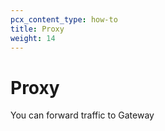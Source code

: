 ```yaml
---
pcx_content_type: how-to
title: Proxy
weight: 14
---
```


# Proxy

You can forward traffic to Gateway
